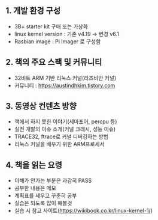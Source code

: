 ## 1. 개발 환경 구성
- 3B+ starter kit 구매 또는 가상화
- linux kernel version : 기존 v4.19 -> 변경 v6.1 
- Rasbian image : Pi Imager 로 구성함

## 2. 책의 주요 스팩 및 커뮤니티
- 32비트 ARM 기반 리눅스 커널(라즈비안 커널)
- 커뮤니티 : https://austindhkim.tistory.com

## 3. 동영상 컨텐츠 방향
- 책에서 하지 못한 이야기(세마포어, percpu 등)
- 실전 개발의 이슈 소개(커널 크래시, 성능 이슈)
- TRACE32, ftrace로 커널 디버깅하는 방법
- 리눅스 커널을 배우기 위한 ARM프로세서

## 4. 책을 읽는 요령
- 이해가 안가는 부분은 과감히 PASS
- 공부한 내용은 메모
- 계획표를 세우고 꾸준히 공부
- 실습은 되도록 많이 해볼것
- 실습 시 참고 사이트(https://wikibook.co.kr/linux-kernel-1/) 

